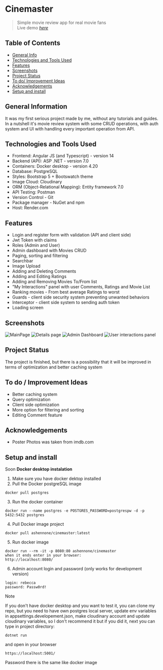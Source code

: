 # Cinemaster
> Simple movie review app for real movie fans\
> Live demo [_here_](https://cinemaster.onrender.com/)
## Table of Contents
-  [General Info](#general-information)
-  [Technologies and Tools Used](#technologies-and-tools-used)
-  [Features](#features)
-  [Screenshots](#screenshots)
-  [Project Status](#project-status)
-  [To do/ Improvement Ideas](#to-do--improvement-ideas)
-  [Acknowledgements](#acknowledgements)
-  [Setup and install](#setup-and-install)
## General Information
It was my first serious project made by me, without any tutorials and guides. In a nutshell it's movie review system with some CRUD operations, with auth system and UI with handling every important operation from API.
## Technologies and Tools Used
-  Frontend: Angular JS (and Typescript) - version 14
-  Backend (API): ASP .NET - version 7.0
-  Containers: Docker desktop - version 4.20
-  Database: PostgreSQL
-  Styles: Bootstrap 5 + Bootswatch theme
-  Image Cloud: Cloudinary
-  ORM (Object-Relational Mapping): Entity framework 7.0
-  API Testing: Postman
-  Version Control - Git
-  Package manager - NuGet and npm
-  Host: Render.com
## Features
-  Login and register form with validation (API and client side)
-  Jwt Token with claims
-  Roles (Admin and User)
-  Admin dashboard with Movies CRUD
-  Paging, sorting and filtering
-  Searchbar
-  Image Upload
-  Adding and Deleting Comments
-  Adding and Editing Ratings
-  Adding and Removing Movies To/From list
-  "My Interactions" panel with user Comments, Ratings and Movie List
-  Ranking movies - From best average Ratings to worst
-  Guards - client side security system preventing unwanted behaviors
-  Interceptor - client side system to sending auth token
-  Loading screen
## Screenshots
![MainPage](https://res.cloudinary.com/dwy4hhhjr/image/upload/w_900,h_495/v1693847512/ss_mgmbce.png)
![Details page](https://res.cloudinary.com/dwy4hhhjr/image/upload/w_900,h_495/v1693847504/ss4_rxdb3j.png)
![Admin Dashboard](https://res.cloudinary.com/dwy4hhhjr/image/upload/w_900,h_495/v1693847488/ss6_cih81x.png)
![User interactions panel](https://res.cloudinary.com/dwy4hhhjr/image/upload/w_900,h_495/v1693847498/ss5_f0s3wt.png)
## Project Status
The project is finished, but there is a possibility that it will be improved in terms of optimization and better caching system
## To do / Improvement Ideas
-  Better caching system
-  Query optimization
-  Client side optimization
-  More option for filtering and sorting
-  Editing Comment feature
## Acknowledgements
-  Poster Photos was taken from imdb.com

## Setup and install

Soon
**Docker desktop instalation**
1. Make sure you have docker dektop installed
2. Pull the Docker postgreSQL image
  ```
  docker pull postgres
  ```
3. Run the docker container
```
docker run --name postgres -e POSTGRES_PASSWORD=postgrespw -d -p 5432:5432 postgres
```
4. Pull Docker image project
```
docker pull ashennone/cinemaster:latest
```
5. Run docker image
```
docker run --rm -it -p 8080:80 ashennone/cinemaster
when it ends enter in your browser:
http://localhost:8080/
```
6. Admin account login and password (only works for development version)
```
login: rebecca
password: Passw0rd!
```
> [!NOTE]
>If you don't have docker desktop and you want to test it, you can clone my repo, but you need to have own postgres local server, update env variables in appsettings.developement.json, make cloudinary account and update cloudinary variables, so I don't recommend it but if you did it, next you can type in project directory:
```
dotnet run
```
and open in your browser
```
https://localhost:5001/
```
Password there is the same like docker image
